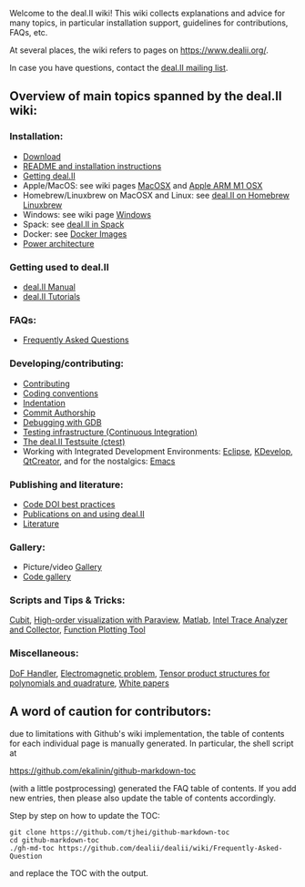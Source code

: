 Welcome to the deal.II wiki! This wiki collects explanations and advice for many topics, in particular installation support, guidelines for contributions, FAQs, etc.

At several places, the wiki refers to pages on https://www.dealii.org/.

In case you have questions, contact  the [deal.II mailing list](https://www.dealii.org/mail.html).

## Overview of main topics spanned by the deal.II wiki:

### Installation:

* [Download](https://www.dealii.org/download.html)
* [README and installation instructions](https://www.dealii.org/developer/readme.html)
* [Getting deal.II](https://github.com/dealii/dealii/wiki/Getting-deal.II)
* Apple/MacOS: see wiki pages [MacOSX](https://github.com/dealii/dealii/wiki/MacOSX) and [Apple ARM M1 OSX](https://github.com/dealii/dealii/wiki/Apple-ARM-M1-OSX)
* Homebrew/Linuxbrew on MacOSX and Linux: see [deal.II on Homebrew Linuxbrew](https://github.com/dealii/dealii/wiki/deal.II-on-Homebrew---Linuxbrew)
* Windows: see wiki page [Windows](https://github.com/dealii/dealii/wiki/Windows#using-dealii-on-native-windows)
* Spack: see [deal.II in Spack](https://github.com/dealii/dealii/wiki/deal.II-in-Spack)
* Docker: see [Docker Images](https://github.com/dealii/dealii/wiki/Docker-Images)
* [Power architecture](https://github.com/dealii/dealii/wiki/Power-architecture)

### Getting used to deal.II

* [deal.II Manual](https://www.dealii.org/developer/doxygen/deal.II/index.html)
* [deal.II Tutorials](https://www.dealii.org/developer/doxygen/deal.II/Tutorial.html)

### FAQs:

* [Frequently Asked Questions](https://github.com/dealii/dealii/wiki/Frequently-Asked-Questions)

### Developing/contributing:

* [Contributing](https://github.com/dealii/dealii/wiki/Contributing)
* [Coding conventions](https://www.dealii.org/developer/doxygen/deal.II/CodingConventions.html)
* [Indentation](https://github.com/dealii/dealii/wiki/Indentation)
* [Commit Authorship](https://github.com/dealii/dealii/wiki/Commit-authorship)
* [Debugging with GDB](https://github.com/dealii/dealii/wiki/Debugging-with-GDB)
* [Testing infrastructure (Continuous Integration)](https://github.com/dealii/dealii/wiki/Testing-Infrastructure)
* [The deal.II Testsuite (ctest)](https://www.dealii.org/developer/developers/testsuite.html)
* Working with Integrated Development Environments: [Eclipse](https://github.com/dealii/dealii/wiki/Eclipse), [KDevelop](https://github.com/dealii/dealii/wiki/KDevelop), [QtCreator](https://github.com/dealii/dealii/wiki/QtCreator), and for the nostalgics: [Emacs](https://github.com/dealii/dealii/wiki/Emacs)

### Publishing and literature:

* [Code DOI best practices](https://github.com/dealii/dealii/wiki/Code-DOI-best-practices)
* [Publications on and using deal.II](https://www.dealii.org/publications.html)
* [Literature](https://github.com/dealii/dealii/wiki/Literature)

### Gallery:

* Picture/video [Gallery](https://github.com/dealii/dealii/wiki/Gallery)
* [Code gallery](https://dealii.org/developer/doxygen/deal.II/CodeGallery.html)

### Scripts and Tips & Tricks:

[Cubit](https://github.com/dealii/dealii/wiki/Mesh-Input-And-Output), [High-order visualization with Paraview](https://github.com/dealii/dealii/wiki/Mesh-Input-And-Output), [Matlab](https://github.com/dealii/dealii/wiki/Mesh-Input-And-Output), [Intel Trace Analyzer and Collector](https://github.com/dealii/dealii/wiki/Mesh-Input-And-Output), [Function Plotting Tool](https://github.com/dealii/dealii/wiki/Function-Plotting-Tool)

### Miscellaneous:

[DoF Handler](https://github.com/dealii/dealii/wiki/DoF-Handler), [Electromagnetic problem](https://github.com/dealii/dealii/wiki/Electromagnetic-problem), [Tensor product structures for polynomials and quadrature](https://github.com/dealii/dealii/wiki/Tensor-product-structures-for-polynomials-and-quadrature), [White papers](https://github.com/dealii/dealii/wiki/White-papers)

## A word of caution for contributors: 

due to limitations with Github's wiki implementation, the table of contents for each individual page is manually generated. In particular, the shell script at

https://github.com/ekalinin/github-markdown-toc

(with a little postprocessing) generated the FAQ table of contents. If you add new entries, then please also update the table of contents accordingly.

Step by step on how to update the TOC:

```
git clone https://github.com/tjhei/github-markdown-toc
cd github-markdown-toc
./gh-md-toc https://github.com/dealii/dealii/wiki/Frequently-Asked-Question
```

and replace the TOC with the output.
